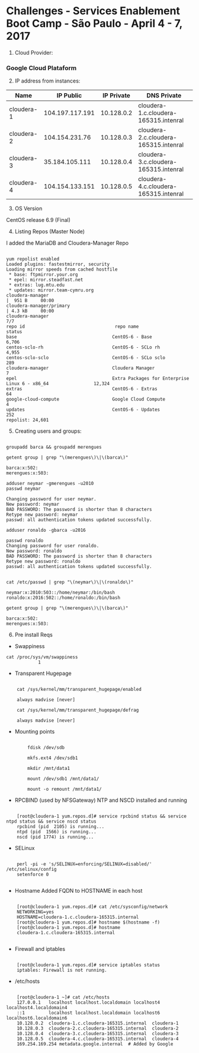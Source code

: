 # Challenges - Services Enablement Boot Camp - São Paulo - April 4 - 7, 2017

1. Cloud Provider:

### Google Cloud Plataform

2. IP address from instances:


|       Name          |   IP Public    |  IP Private  |                DNS Private               |
|---------------------|----------------|--------------|------------------------------------------|
|cloudera-1           | 104.197.117.191|  10.128.0.2  | cloudera-1.c.cloudera-165315.intenral    |
|cloudera-2           | 104.154.231.76 |  10.128.0.3  | cloudera-2.c.cloudera-165315.intenral    |
|cloudera-3           | 35.184.105.111 |  10.128.0.4  | cloudera-3.c.cloudera-165315.intenral    |
|cloudera-4           | 104.154.133.151|  10.128.0.5  | cloudera-4.c.cloudera-165315.intenral    |


3. OS Version

CentOS release 6.9 (Final)

4. Listing Repos (Master Node)

I added the MariaDB and Cloudera-Manager Repo

``` 

yum repolist enabled
Loaded plugins: fastestmirror, security
Loading mirror speeds from cached hostfile
 * base: ftpmirror.your.org
 * epel: mirror.steadfast.net
 * extras: lug.mtu.edu
 * updates: mirror.team-cymru.org
cloudera-manager                                                                                                                                           |  951 B     00:00     
cloudera-manager/primary                                                                                                                                   | 4.3 kB     00:00     
cloudera-manager                                                                                                                                                              7/7
repo id                                  repo name                                                     status
base                                    CentOS-6 - Base                                                6,706
centos-sclo-rh                          CentOS-6 - SCLo rh                                             4,955
centos-sclo-sclo                        CentOS-6 - SCLo sclo                                           289
cloudera-manager                        Cloudera Manager                                               7
epel                                    Extra Packages for Enterprise Linux 6 - x86_64                 12,324
extras                                  CentOS-6 - Extras                                              64
google-cloud-compute                    Google Cloud Compute                                           4
updates                                 CentOS-6 - Updates                                             252
repolist: 24,601

```
5. Creating users and groups:

```

groupadd barca && groupadd merengues

getent group | grep "\(merengues\)\|\(barca\)"

barca:x:502:
merengues:x:503:

adduser neymar -gmerengues -u2010
passwd neymar

Changing password for user neymar.
New password: neymar
BAD PASSWORD: The password is shorter than 8 characters
Retype new password: neymar 
passwd: all authentication tokens updated successfully.

adduser ronaldo -gbarca -u2016

passwd ronaldo
Changing password for user ronaldo.
New password: ronaldo 
BAD PASSWORD: The password is shorter than 8 characters
Retype new password: ronaldo
passwd: all authentication tokens updated successfully.


cat /etc/passwd | grep "\(neymar\)\|\(ronaldo\)"

neymar:x:2010:503::/home/neymar:/bin/bash
ronaldo:x:2016:502::/home/ronaldo:/bin/bash

getent group | grep "\(merengues\)\|\(barca\)"

barca:x:502:
merengues:x:503:

```


6. Pre install Reqs

 * Swappiness

```
cat /proc/sys/vm/swappiness
 			1

```

 * Transparent Hugepage

```
    
    cat /sys/kernel/mm/transparent_hugepage/enabled 

	always madvise [never]

	cat /sys/kernel/mm/transparent_hugepage/defrag

	always madvise [never]

```

 * Mounting points

``` 

	 	fdisk /dev/sdb
	
		mkfs.ext4 /dev/sdb1
	
		mkdir /mnt/data1
	
		mount /dev/sdb1 /mnt/data1/
	
		mount -o remount /mnt/data1/

```

 * RPCBIND (used by NFSGateway) NTP and NSCD installed and running

```

	[root@cloudera-1 yum.repos.d]# service rpcbind status && service ntpd status && service nscd status
	rpcbind (pid  2105) is running...
	ntpd (pid  1566) is running...
	nscd (pid 1774) is running...

```

 * SELinux

```

	perl -pi -e 's/SELINUX=enforcing/SELINUX=disabled/' /etc/selinux/config
	setenforce 0


```
 * Hostname
 	Added FQDN to HOSTNAME in each host

```
	
	[root@cloudera-1 yum.repos.d]# cat /etc/sysconfig/network
	NETWORKING=yes
	HOSTNAME=cloudera-1.c.cloudera-165315.internal
	[root@cloudera-1 yum.repos.d]# hostname $(hostname -f)
	[root@cloudera-1 yum.repos.d]# hostname
	cloudera-1.c.cloudera-165315.internal
	

```

 * Firewall and iptables

```
	
	[root@cloudera-1 yum.repos.d]# service iptables status
	iptables: Firewall is not running.
``` 


  * /etc/hosts


```

	[root@cloudera-1 ~]# cat /etc/hosts
	127.0.0.1   localhost localhost.localdomain localhost4 localhost4.localdomain4
	::1         localhost localhost.localdomain localhost6 localhost6.localdomain6
	10.128.0.2  cloudera-1.c.cloudera-165315.internal  cloudera-1
	10.128.0.3  cloudera-2.c.cloudera-165315.internal  cloudera-2
	10.128.0.4  cloudera-3.c.cloudera-165315.internal  cloudera-3
	10.128.0.5  cloudera-4.c.cloudera-165315.internal  cloudera-4
	169.254.169.254 metadata.google.internal  # Added by Google

```
